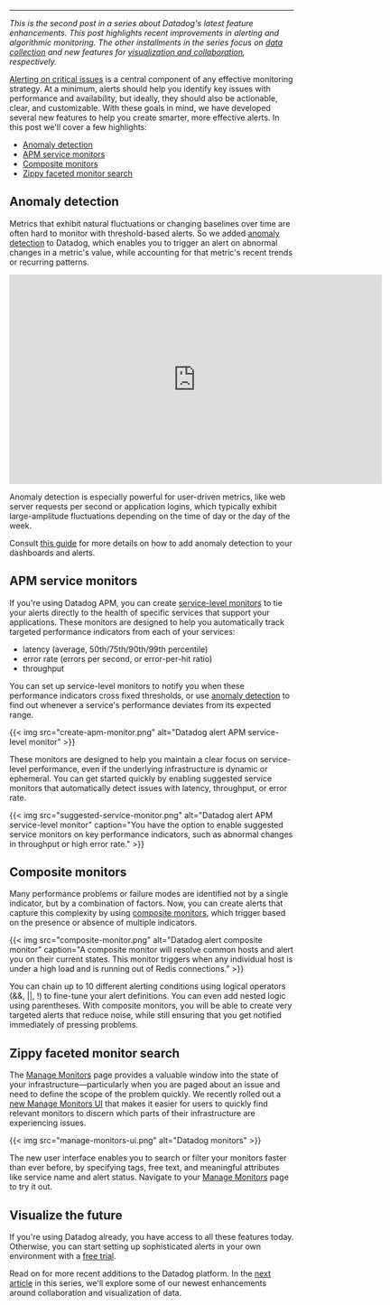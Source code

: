 ---

*This is the second post in a series about Datadog's latest feature enhancements. This post highlights recent improvements in alerting and algorithmic monitoring. The other installments in the series focus on [data collection][part-1] and new features for [visualization and collaboration][part-3], respectively.*

[Alerting on critical issues][alert-blog] is a central component of any effective monitoring strategy. At a minimum, alerts should help you identify key issues with performance and availability, but ideally, they should also be actionable, clear, and customizable. With these goals in mind, we have developed several new features to help you create smarter, more effective alerts. In this post we'll cover a few highlights:

- [Anomaly detection](#anomaly-detection)
- [APM service monitors](#apm-service-monitors)
- [Composite monitors](#composite-monitors)
- [Zippy faceted monitor search](#zippy-faceted-monitor-search)

## Anomaly detection

Metrics that exhibit natural fluctuations or changing baselines over time are often hard to monitor with threshold-based alerts. So we added [anomaly detection][anomaly-detection-blog] to Datadog, which enables you to trigger an alert on abnormal changes in a metric's value, while accounting for that metric's recent trends or recurring patterns.

<iframe src="https://player.vimeo.com/video/188833506" width="660" height="371" frameborder="0" webkitallowfullscreen mozallowfullscreen allowfullscreen>
</iframe>

Anomaly detection is especially powerful for user-driven metrics, like web server requests per second or application logins, which typically exhibit large-amplitude fluctuations depending on the time of day or the day of the week.

Consult [this guide][anomaly-detection-docs] for more details on how to add anomaly detection to your dashboards and alerts.

## APM service monitors
If you're using Datadog APM, you can create [service-level monitors][apm-monitors] to tie your alerts directly to the health of specific services that support your applications. These monitors are designed to help you automatically track targeted performance indicators from each of your services:

- latency (average, 50th/75th/90th/99th percentile)
- error rate (errors per second, or error-per-hit ratio)
- throughput

You can set up service-level monitors to notify you when these performance indicators cross fixed thresholds, or use [anomaly detection](#anomaly-detection-for-alerts-dashboards) to find out whenever a service's performance deviates from its expected range.

{{< img src="create-apm-monitor.png" alt="Datadog alert APM service-level monitor" >}}

These monitors are designed to help you maintain a clear focus on service-level performance, even if the underlying infrastructure is dynamic or ephemeral. You can get started quickly by enabling suggested service monitors that automatically detect issues with latency, throughput, or error rate.

{{< img src="suggested-service-monitor.png" alt="Datadog alert APM service-level monitor" caption="You have the option to enable suggested service monitors on key performance indicators, such as abnormal changes in throughput or high error rate."  >}}

## Composite monitors
Many performance problems or failure modes are identified not by a single indicator, but by a combination of factors. Now, you can create alerts that capture this complexity by using [composite monitors][composite-monitors], which trigger based on the presence or absence of multiple indicators.

{{< img src="composite-monitor.png" alt="Datadog alert composite monitor" caption="A composite monitor will resolve common hosts and alert you on their current states. This monitor triggers when any individual host is under a high load and is running out of Redis connections." >}}

You can chain up to 10 different alerting conditions using logical operators (&&, ||, !) to fine-tune your alert definitions. You can even add nested logic using parentheses. With composite monitors, you will be able to create very targeted alerts that reduce noise, while still ensuring that you get notified immediately of pressing problems.

## Zippy faceted monitor search

The [Manage Monitors][manage-monitors] page provides a valuable window into the state of your infrastructure—particularly when you are paged about an issue and need to define the scope of the problem quickly. We recently rolled out a [new Manage Monitors UI][manage-monitors-blog] that makes it easier for users to quickly find relevant monitors to discern which parts of their infrastructure are experiencing issues.

{{< img src="manage-monitors-ui.png" alt="Datadog monitors" >}}

The new user interface enables you to search or filter your monitors faster than ever before, by specifying tags, free text, and meaningful attributes like service name and alert status. Navigate to your [Manage Monitors][manage-monitors] page to try it out.

## Visualize the future
If you're using Datadog already, you have access to all these features today. Otherwise, you can start setting up sophisticated alerts in your own environment with a <a href="#" class="sign-up-trigger">free trial</a>.

Read on for more recent additions to the Datadog platform. In the [next article][part-3] in this series, we'll explore some of our newest enhancements around collaboration and visualization of data.

[part-1]: /blog/feature-roundup-integrations/
[alert-rollup]: /blog/alert-rollup/
[anomaly-detection-docs]: http://docs.datadoghq.com/guides/anomalies/
[anomaly-detection-blog]: /blog/introducing-anomaly-detection-datadog/
[monitor-view-blog]: /blog/monitor-view-a-window-into-datadogs-monitoring-engine/
[composite-monitors]: /blog/composite-monitors/
[alert-blog]: /blog/monitoring-101-alerting/
[tiered-alert-blog]: /blog/tiered-alerts-urgency-aware-alerting/
[alert-fatigue]: /blog/monitoring-101-alerting/#when-to-let-a-sleeping-engineer-lie
[scaled-outliers]: /blog/scaling-outlier-algorithms/
[part-3]: /blog/feature-roundup-visualization-collaboration
[not-to-alert]: /blog/monitoring-101-alerting/#when-to-let-a-sleeping-engineer-lie
[manage-monitors]: https://app.datadoghq.com/monitors/manage
[manage-monitors-blog]: /blog/manage-monitors/
[apm-monitors]: /blog/apm-monitors
